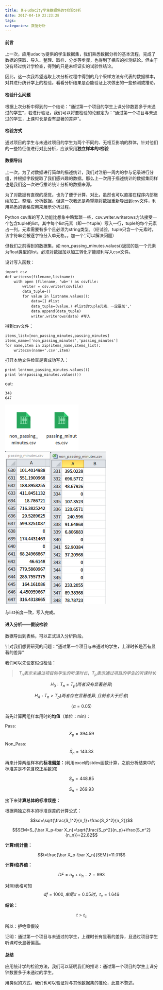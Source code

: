 ```yaml
---
title: 关于udacity学生数据集的t检验分析
date: 2017-04-19 22:23:28
tags:
categories: 数据分析
---
```


#### 前言

上一次，应用udacity提供的学生数据集，我们熟悉数据分析的基本流程，完成了数据的获取、导入、整理、取样、分类等步骤，也得到了相应的推测结论。但由于没有经过统计学检查，得到的只是未经证实的试验性结论。

因此，这一次我希望选取上次分析过程中得到的几个采样方法有代表的数据样本，对其进行统计学上的检验，看看分析结果是否能验证上次做出的一些预测或推论。

<!---more--->

#### 检验什么问题

根据上次分析中得到的一个结论：“通过第一个项目的学生上课分钟数要多于未通过的学生”，若进行验证，我们可以将要检验的论题定为：“通过第一个项目与未通过的学生，上课时长是否有显著的差异”。

#### 检验方式

通过项目的学生与未通过项目的学生为两个不同的、无相互影响的群体，针对他们的一些特征值进行对比分析，应该采用**独立样本的t检验**

#### 数据导出

上一次，为了对数据进行简单的描述统计，我们对注册一周内的参与记录进行分组，并根据字段提取了我们感兴趣的数据。那么上一次用于描述统计的数据集同样也是我们这一次进行推论统计分析的数据来源。

为了对数据有直观的感觉，也为了便于计算、对比，虽然也可以直接在程序内部继续加工，整理，分析数据，但这一次我还是希望能将数据重新导出到csv文件，利用熟悉的表格应用来展示分析过程。

Python csv库的写入功能比想象中略繁琐一些，csv.writer.writerows方法接受一个包含tuple的list，其中每个list元素（即一个tuple）写入一行，tuple的每个元素占一列，元素需要有多个且必须为string类型。（经试验，tuple只含一个元素时，该字符串会被逐字符分入单元格。。加一个','可以解决问题）

但我们之前得到的数据集，如:non_passing_minutes.values()返回的是一个元素为float类型的list，必须对数据加以加工转化才能顺利写入csv文件。

设计写入函数：

```
import csv
def writecsv(filename,listname):
    with open (filename, 'wb+') as csvfile:
        writer = csv.writer(csvfile)
        data_tuple=()
        for value in listname.values():
            data=[]	#list
            data_tuple=(value,) #list的tuple元素，一定要加','
            data.append(data_tuple)
            writer.writerows(data) #写入
```

得到csv文件：

```
items_list=[non_passing_minutes,passing_minutes]
items_name=['non_passing_minutes','passing_minutes']
for name,item in zip(items_name,items_list):
    writecsv(name+'.csv',item)
```

打开本地文件检查是否成功写入：

```
print len(non_passing_minutes.values())
print len(passing_minutes.values())
```

out:

```
348
647
```



![](关于udacity学生数据集的t检验分析\t1.png)![](关于udacity学生数据集的t检验分析\t2.png)

与list长度一致，写入完成。

#### 进入分析——假设检验

数据导出到表格，可以正式进入分析阶段。

针对我们想要研究的问题：“通过第一个项目与未通过的学生，上课时长是否有显著的差异”

我们可以先设定假设检验：

> $$T_n表示未通过项目的学生的听课时长，T_p表示通过项目的学生的听课时长$$

$$H_0:T_n=T_p(两者没有显著差异)$$ 

$$H_A:T_n >T_p (两者存在显著差异,且前者大于后者)$$

$$(\alpha=0.05)$$

首先计算两组样本用时的**均值**（单位：min）：

Pass: 		$$\bar{X}_p=394.59$$

Non_Pass:    $$\bar{X}_n=143.33$$

再来计算两组样本的**标准偏差：**(利用excel的stdev函数计算，之前分析结果中的标准差是不包含校正系数的)

$$S_p=448.85$$

$$S_n=269.93$$

接下来**计算总体的标准误差：**

根据两独立样本的标准误差的计算公式：

$$sd=\sqrt{\frac{S_1^2}{n_1}+\frac{S_2^2}{n_2}}$$

$$SEM=S_{\bar X_p-\bar X_n}=\sqrt{\frac{S_p^2}{n_p}+\frac{S_n^2}{n_n}}=22.82$$

**计算t统计量：**

$$t=\frac{\bar X_p-\bar X_n}{SEM}=11.01$$

**计算t临界值：**

$$DF=n_p+n_n-2=993$$

对照t表格可知$$df=1000,单尾\alpha=0.05 时，t_c=1.646$$

**结论：**

$$t> t_c$$

所以：拒绝零假设

证明：通过第一个项目与未通过的学生，上课时长有显著的差异，且通过项目学生听课时长显著偏高。

#### 总结

应用统计学的检验方法，我们可以证明我们的推论：通过第一个项目的学生上课分钟数要多于未通过的学生。

用类似的方式，我们也可以验证对与其他数据集的推论，此篇不赘述。